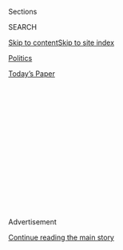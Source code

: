 <div id="app">

<div>

<div>

<div>

<div class="NYTAppHideMasthead css-1q2w90k e1suatyy0">

<div class="section css-ui9rw0 e1suatyy2">

<div class="css-eph4ug er09x8g0">

<div class="css-6n7j50">

</div>

<span class="css-1dv1kvn">Sections</span>

<div class="css-10488qs">

<span class="css-1dv1kvn">SEARCH</span>

</div>

[Skip to content](#site-content)[Skip to site
index](#site-index)

</div>

<div id="masthead-section-label" class="css-1wr3we4 eaxe0e00">

[Politics](https://www.nytimes3xbfgragh.onion/section/politics)

</div>

<div class="css-10698na e1huz5gh0">

</div>

</div>

<div id="masthead-bar-one" class="section hasLinks css-15hmgas e1csuq9d3">

<div class="css-uqyvli e1csuq9d0">

</div>

<div class="css-1uqjmks e1csuq9d1">

</div>

<div class="css-9e9ivx">

[](https://myaccount.nytimes3xbfgragh.onion/auth/login?response_type=cookie&client_id=vi)

</div>

<div class="css-1bvtpon e1csuq9d2">

[Today’s
Paper](https://www.nytimes3xbfgragh.onion/section/todayspaper)

</div>

</div>

</div>

</div>

<div data-aria-hidden="false">

<div id="site-content" data-role="main">

<div>

<div class="css-1aor85t" style="opacity:0.000000001;z-index:-1;visibility:hidden">

<div class="css-1hqnpie">

<div class="css-epjblv">

<span class="css-17xtcya">[Politics](/section/politics)</span><span class="css-x15j1o">|</span><span class="css-fwqvlz">Trump
Alarms Lawmakers With Disparaging Words for Haiti and
Africa</span>

</div>

<div class="css-k008qs">

<div class="css-1iwv8en">

<span class="css-18z7m18"></span>

<div>

</div>

</div>

<span class="css-1n6z4y">https://nyti.ms/2EzkEQe</span>

<div class="css-1705lsu">

<div class="css-4xjgmj">

<div class="css-4skfbu" data-role="toolbar" data-aria-label="Social Media Share buttons, Save button, and Comments Panel with current comment count" data-testid="share-tools">

  - 
  - 
  - 
  - 
    
    <div class="css-6n7j50">
    
    </div>

  - 
  - 

</div>

</div>

</div>

</div>

</div>

</div>

<div class="css-13pd83m">

</div>

<div id="top-wrapper" class="css-1sy8kpn">

<div id="top-slug" class="css-l9onyx">

Advertisement

</div>

[Continue reading the main
story](#after-top)

<div class="ad top-wrapper" style="text-align:center;height:100%;display:block;min-height:250px">

<div id="top" class="place-ad" data-position="top" data-size-key="top">

</div>

</div>

<div id="after-top">

</div>

</div>

<div id="sponsor-wrapper" class="css-1hyfx7x">

<div id="sponsor-slug" class="css-19vbshk">

Supported by

</div>

[Continue reading the main
story](#after-sponsor)

<div id="sponsor" class="ad sponsor-wrapper" style="text-align:center;height:100%;display:block">

</div>

<div id="after-sponsor">

</div>

</div>

<div class="css-1vkm6nb ehdk2mb0">

# Trump Alarms Lawmakers With Disparaging Words for Haiti and Africa

</div>

<div class="css-79elbk" data-testid="photoviewer-wrapper">

<div class="css-z3e15g" data-testid="photoviewer-wrapper-hidden">

</div>

<div class="css-1a48zt4 ehw59r15" data-testid="photoviewer-children">

![<span class="css-16f3y1r e13ogyst0" data-aria-hidden="true">President
Trump during a meeting in the Roosevelt Room of the White House on
Thursday.</span><span class="css-cnj6d5 e1z0qqy90" itemprop="copyrightHolder"><span class="css-1ly73wi e1tej78p0">Credit...</span><span><span>Tom
Brenner/The New York
Times</span></span></span>](https://static01.graylady3jvrrxbe.onion/images/2018/01/12/us/politics/12dc-cong1/12dc-cong1-articleLarge.jpg?quality=75&auto=webp&disable=upscale)

</div>

</div>

<div class="css-xt80pu e12qa4dv0">

<div class="css-18e8msd">

<div class="css-vp77d3 epjyd6m0">

<div class="css-1baulvz">

By [<span class="css-1baulvz" itemprop="name">Julie Hirschfeld
Davis</span>](https://www.nytimes3xbfgragh.onion/by/julie-hirschfeld-davis),
[<span class="css-1baulvz" itemprop="name">Sheryl Gay
Stolberg</span>](http://www.nytimes3xbfgragh.onion/by/sheryl-gay-stolberg)
and [<span class="css-1baulvz last-byline" itemprop="name">Thomas
Kaplan</span>](http://www.nytimes3xbfgragh.onion/by/thomas-kaplan)

</div>

</div>

  - Jan. 11,
    2018

  - 
    
    <div class="css-4xjgmj">
    
    <div class="css-d8bdto" data-role="toolbar" data-aria-label="Social Media Share buttons, Save button, and Comments Panel with current comment count" data-testid="share-tools">
    
      - 
      - 
      - 
      - 
        
        <div class="css-6n7j50">
        
        </div>
    
      - 
      - 
    
    </div>
    
    </div>

</div>

<div class="css-tk9fsr">

[Leer en
español](https://www.nytimes3xbfgragh.onion/es/2018/01/12/donald-trump-migantes-haiti-noruega/ "Read in Spanish")

</div>

</div>

<div class="section meteredContent css-1r7ky0e" name="articleBody" itemprop="articleBody">

<div class="css-1fanzo5 StoryBodyCompanionColumn">

<div class="css-53u6y8">

WASHINGTON — President Trump on Thursday balked at an immigration deal
that would include protections for people from Haiti and some nations in
Africa, demanding to know at a White House meeting why he should accept
immigrants from “shithole countries” rather than from places like
Norway, according to people with direct knowledge of the conversation.

Mr. Trump’s remarks, the latest example of his penchant for racially
tinged remarks denigrating immigrants, left members of Congress from
both parties attending the meeting in the Oval Office alarmed and
mystified. He made them during a discussion of an emerging bipartisan
deal to give legal status to immigrants illegally brought to the United
States as children, those with knowledge of the conversation said,
speaking on the condition of anonymity to discuss the meeting.

When Mr. Trump heard that Haitians were among those who would benefit
from the proposed deal, he asked whether they could be left out of the
plan, asking, “Why do we want people from Haiti here?”

The comments were reminiscent of [ones the president made last
year](https://www.nytimes3xbfgragh.onion/2017/12/23/us/politics/trump-immigration.html)
in an Oval Office meeting with cabinet officials and administration
aides, during which he complained about admitting Haitians to the
country, saying that they all had AIDS, as well as Nigerians, who he
said would never go back to their “huts,” according to officials who
heard the statements in person or were briefed on the remarks by people
who had. The White House vehemently denied last month that Mr. Trump
made those remarks.

</div>

</div>

<div class="css-1fanzo5 StoryBodyCompanionColumn">

<div class="css-53u6y8">

In a written statement, Raj Shah, the White House deputy press
secretary, did not deny the account of the meeting on Thursday or
directly address Mr. Trump’s comments.

“Certain Washington politicians choose to fight for foreign countries,
but President Trump will always fight for the American people,” Mr. Shah
said. “Like other nations that have merit-based immigration, President
Trump is fighting for permanent solutions that make our country stronger
by welcoming those who can contribute to our society, grow our economy
and assimilate into our great nation.”

But the president’s vulgar language on a delicate issue left the fate of
the broader immigration debate in limbo and had the potential to torpedo
the chances of achieving the deal being sought to protect about 800,000
undocumented immigrants brought to the country as children. And they
drew a backlash from Republican and Democratic lawmakers, many of whom
called Mr. Trump’s utterances unacceptable at best and plainly racist at
worst.

Representative Mia Love, a Republican of Utah who is of Haitian descent,
demanded an apology from the president, saying his comments were
“unkind, divisive, elitist, and fly in the face of our nation’s
values.”

</div>

</div>

<div class="css-1sngw6j">

[](https://www.nytimes3xbfgragh.onion/interactive/2018/01/11/us/politics/trump-approval.html)

<div class="css-1eoytci">

![](https://static01.graylady3jvrrxbe.onion/images/2018/01/08/us/politics/trump-approval-1515625719653/trump-approval-1515625719653-articleLarge-v3.jpg)

</div>

<div class="css-1rha1bf">

## A Year Later, Trump Is Less Popular Across Voting Blocs. See by How Much.

President Trump’s approval rating fell across many demographic groups
over his first year in office, including among those seen as important
to his base.

</div>

</div>

<div class="css-1fanzo5 StoryBodyCompanionColumn">

<div class="css-53u6y8">

“This behavior is unacceptable from the leader of our nation,” Ms. Love
went on in an emotional statement that noted her heritage and that said
her parents “never took a thing” from the government while achieving the
American dream. “The president must apologize to both the American
people and the nations he so wantonly maligned.”

</div>

</div>

<div class="css-1fanzo5 StoryBodyCompanionColumn">

<div class="css-53u6y8">

“As an American, I am ashamed of the president,” said Representative
Luis V. Gutiérrez, Democrat of Illinois. “His comments are
disappointing, unbelievable, but not surprising.” He added, we can now
“say with 100 percent confidence that the president is a racist who
does not share the values enshrined in our Constitution or Declaration
of Independence.”

The reactions were extraordinary bipartisan rebukes to a sitting
president, but they only fanned what has been a long-simmering debate
over Mr. Trump’s views and talk on race.

Mr. Trump sought to have the final word late Thursday, [posting on
Twitter shortly before
midnight](https://twitter.com/realDonaldTrump/status/951675713089888256):
“The Democrats seem intent on having people and drugs pour into our
country from the Southern Border, risking thousands of lives in the
process. It is my duty to protect the lives and safety of all Americans.
We must build a Great Wall, think Merit and end Lottery & Chain. USA\!”

As a candidate, Mr. Trump, who rose to political prominence questioning
the validity of President Barack Obama’s birth certificate, branded
Mexican immigrants rapists and criminals, called for a ban on Muslims
entering the United States and was slow to disavow the support of the
former Ku Klux Klan leader David Duke.

As the president, Mr. Trump has ordered a broad immigration crackdown
while privately railing against immigrants from predominantly black
countries and has repeatedly stoked racial divisions, denouncing “both
sides” for violence after a white supremacist rally in Charlottesville,
Va., and singling out black athletes for failing to stand for the
national anthem before their games.

The episode at the White House, first [reported by The Washington
Post](https://www.washingtonpost.com/politics/trump-attacks-protections-for-immigrants-from-shithole-countries-in-oval-office-meeting/2018/01/11/bfc0725c-f711-11e7-91af-31ac729add94_story.html?utm_term=.8de714470fbf),
unfolded as Mr. Trump was hosting a meeting with Senator Lindsey Graham,
Republican of South Carolina, and Richard J. Durbin, Democrat of
Illinois, who are working to codify the protections in the Deferred
Action for Childhood Arrivals program, or DACA, the Obama-era initiative
that provided temporary work permits and reprieves from deportation to
immigrants brought to the United States as children by their parents.

</div>

</div>

<div class="css-1fanzo5 StoryBodyCompanionColumn">

<div class="css-53u6y8">

Also present were Representative Kevin McCarthy, Republican of
California and the majority leader; Senator David Perdue, Republican of
Georgia; Senator Tom Cotton, Republican of Arkansas; and Representative
Robert W. Goodlatte, Republican of Virginia and the chairman of the
Judiciary Committee.

None of the lawmakers would comment on Mr. Trump’s remarks.

The plan outlined by Mr. Graham and Mr. Durbin, according to people
familiar with it, would also include more than $2.5 billion for border
security and a grant of protected status for the parents of the
immigrants, known as Dreamers, who would be barred from sponsoring their
parents for citizenship.

Mr. Trump grew angry as the group detailed another aspect of the deal —
a move to end the diversity visa lottery program and use some of the
50,000 visas that are annually distributed as part of the program to
protect vulnerable populations who have been living in the United States
under what is known as Temporary Protected Status. That was when Mr.
Durbin mentioned Haiti, prompting the president’s criticism.

When the discussion turned to African nations, those with knowledge of
the conversation added, Mr. Trump asked why he would want “all these
people from shithole countries,” adding that the United States should
admit more people from places like Norway.

About 83 percent of Norway’s population is ethnic Norwegian, according
to a 2017 [C.I.A. fact
book](https://www.cia.gov/library/publications/the-world-factbook/geos/no.html),
making the country overwhelmingly white.

Mr. Trump has long argued that the United States should base legal
immigration on merit and skills rather than family ties, seeking new
entrants who are highly educated, capable of assimilating and unlikely
to use government programs for the poor. Some people familiar with his
comments argued privately on Thursday night that the president had only
tried to press that point, using salty language.

</div>

</div>

<div class="css-1fanzo5 StoryBodyCompanionColumn">

<div class="css-53u6y8">

But it was the language he used that shocked and appalled many lawmakers
and created a public outcry — the vulgar phrase Mr. Trump uttered
quickly began trending on Twitter — overshadowing the substance of the
DACA talks, and with it, the future of the immigrants at risk of
deportation should those discussions fail.

Representative Cedric L. Richmond, Democrat of Louisiana and the
chairman of the Congressional Black Caucus, called the president’s
closed-door comments “yet another confirmation of his racially
insensitive and ignorant views” and said they reinforced “the concerns
that we hear every day, that the president’s slogan, ‘Make America Great
Again,’ is really code for ‘Make America White Again.’”

Senator Richard Blumenthal, Democrat of Connecticut, described the
comments as “the most odious and insidious racism masquerading poorly as
immigration policy,” and argued that they would make it more difficult
for the two parties to reach consensus on an immigration deal.

“It inflames and encourages the worst instinct and the basest dark side
of immigration issues,” Mr. Blumenthal said. He added that he had spoken
with several Senate colleagues who expressed “a combination of disbelief
and a sense of repugnance” at what the president had said.

Mr. Durbin spoke with reporters briefly after the White House gathering,
but did not share what the president had said. Looking dejected, he said
he and Mr. Graham had gone to meet with Mr. Trump hoping to get the
president’s blessing for their bipartisan plan.

</div>

</div>

![<span class="css-16f3y1r e13ogyst0">After President Trump used vulgar
language about immigrants, TV news grappled with a question: Were his
comments
racist?</span>](https://static01.graylady3jvrrxbe.onion/images/2018/01/15/us/politics/tv-news-still/tv-news-still-videoSixteenByNineJumbo1600.jpg)

<div class="css-1fanzo5 StoryBodyCompanionColumn">

<div class="css-53u6y8">

“The president is not prepared to do that at this moment,” Mr. Durbin
said, adding, “I don’t know what happens next.”

</div>

</div>

<div class="css-1fanzo5 StoryBodyCompanionColumn">

<div class="css-53u6y8">

The meeting had gotten off to a grim start after Mr. Durbin and Mr.
Graham, who had been summoned by Mr. Trump to discuss their compromise
proposal, arrived to find a gaggle of Republicans they had not expected,
including immigration hard-liners who have been skeptical of a DACA
deal, filing into the room to discuss the plan.

One of them, Senator Tom Cotton, Republican of Arkansas, later offered a
blistering appraisal of the Durbin-Graham deal, calling it “a joke of a
proposal” and arguing that Democrats had not offered Republicans
“anything legitimate in return” for accepting legal status for the
Dreamers.

The White House session was the second time this week that Mr. Trump has
met with members of Congress to address the fate of the Dreamers, whose
protections under DACA are set to expire in March after Mr. Trump [moved
to rescind the
policy](https://www.nytimes3xbfgragh.onion/2017/09/05/us/politics/trump-daca-dreamers-immigration.html)
in the fall.

On Tuesday, Mr. Trump convened a televised bipartisan negotiating
session on the issue in which he said he wanted lawmakers to negotiate a
“bill of love” for the DACA recipients and tasked the Democratic and
Republican leaders in both the House and the Senate to negotiate a final
deal.

Senator John Cornyn, Republican of Texas and the No. 2 Senate
Republican, said Thursday that any immigration compromise could not
simply be hammered out by a small group of senators, referring to Mr.
Durbin and Mr. Graham.

“I think what the president told them is it’s fine for them to have
negotiated what they think is a reasonable proposal, but what they need
to do is share that with others so that it will have broad enough
support to actually get passed,” Mr. Cornyn said, adding, “We need to
have more than six votes for a proposal.”

When he first moved to rescind the DACA program, Mr. Trump gave
lawmakers six months to come up with a replacement. But Democrats have
pressed to include a solution in a broad spending package, which must be
completed by a deadline of next Friday, when a short-term bill funding
the government will expire. They are under extraordinary pressure from
their progressive base to withhold their votes to keep the government
open unless the immigration measure is included.

</div>

</div>

<div class="css-1fanzo5 StoryBodyCompanionColumn">

<div class="css-53u6y8">

One of the Senate negotiators, Jeff Flake, Republican of Arizona, cast
doubt on passing a bill by that deadline. But he expressed hope that the
deal being put together by Mr. Durbin’s group could move ahead soon.

“It’s the only game in town,” Mr. Flake said. “There’s no other bill.”

</div>

</div>

</div>

<div>

</div>

<div>

</div>

<div>

</div>

<div>

<div id="bottom-wrapper" class="css-1ede5it">

<div id="bottom-slug" class="css-l9onyx">

Advertisement

</div>

[Continue reading the main
story](#after-bottom)

<div id="bottom" class="ad bottom-wrapper" style="text-align:center;height:100%;display:block;min-height:90px">

</div>

<div id="after-bottom">

</div>

</div>

</div>

</div>

</div>

## Site Index

<div>

</div>

## Site Information Navigation

  - [© <span>2020</span> <span>The New York Times
    Company</span>](https://help.nytimes3xbfgragh.onion/hc/en-us/articles/115014792127-Copyright-notice)

<!-- end list -->

  - [NYTCo](https://www.nytco.com/)
  - [Contact
    Us](https://help.nytimes3xbfgragh.onion/hc/en-us/articles/115015385887-Contact-Us)
  - [Work with us](https://www.nytco.com/careers/)
  - [Advertise](https://nytmediakit.com/)
  - [T Brand Studio](http://www.tbrandstudio.com/)
  - [Your Ad
    Choices](https://www.nytimes3xbfgragh.onion/privacy/cookie-policy#how-do-i-manage-trackers)
  - [Privacy](https://www.nytimes3xbfgragh.onion/privacy)
  - [Terms of
    Service](https://help.nytimes3xbfgragh.onion/hc/en-us/articles/115014893428-Terms-of-service)
  - [Terms of
    Sale](https://help.nytimes3xbfgragh.onion/hc/en-us/articles/115014893968-Terms-of-sale)
  - [Site
    Map](https://spiderbites.nytimes3xbfgragh.onion)
  - [Help](https://help.nytimes3xbfgragh.onion/hc/en-us)
  - [Subscriptions](https://www.nytimes3xbfgragh.onion/subscription?campaignId=37WXW)

</div>

</div>

</div>

</div>
